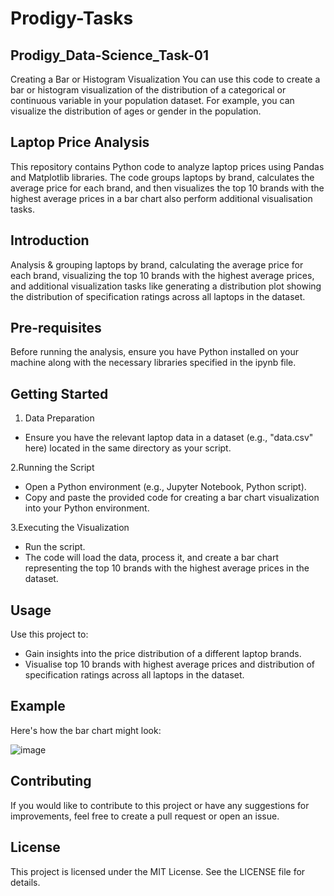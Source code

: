 # **Prodigy-Tasks**


## **Prodigy_Data-Science_Task-01**

Creating a Bar or Histogram Visualization You can use this code to create a bar or histogram visualization of the distribution of a categorical or continuous variable in your population dataset. For example, you can visualize the distribution of ages or gender in the population.

## **Laptop Price Analysis**

This repository contains Python code to analyze laptop prices using Pandas and Matplotlib libraries. The code groups laptops by brand, calculates the average price for each brand, and then visualizes the top 10 brands with the highest average prices in a bar chart also perform additional visualisation tasks.

## **Introduction**

Analysis & grouping laptops by brand, calculating the average price for each brand, visualizing the top 10 brands with the highest average prices, and additional visualization tasks like generating a distribution plot showing the distribution of specification ratings across all laptops in the dataset.

## **Pre-requisites**

Before running the analysis, ensure you have Python installed on your machine along with the necessary libraries specified in the ipynb file.

## **Getting Started**


1. Data Preparation
- Ensure you have the relevant laptop data in a dataset (e.g., "data.csv" here) located in the same directory as your script.

2.Running the Script
- Open a Python environment (e.g., Jupyter Notebook, Python script).
- Copy and paste the provided code for creating a bar chart visualization into your Python environment.

3.Executing the Visualization
- Run the script.
- The code will load the data, process it, and create a bar chart representing the top 10 brands with the highest average prices in the dataset.

## **Usage**

Use this project to:
- Gain insights into the price distribution of a different laptop brands.
- Visualise top 10 brands with highest average prices and distribution of specification ratings across all laptops in the dataset.

## **Example**

Here's how the bar chart might look:

![image](https://github.com/vaibhavidani/Prodigy_DS_Task1/assets/153102271/9566a4b9-4e30-43bc-942a-10313c97b7e1)

## **Contributing**

If you would like to contribute to this project or have any suggestions for improvements, feel free to create a pull request or open an issue.

## **License**

This project is licensed under the MIT License. See the LICENSE file for details.

